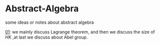 # Abstract-Algebra
some ideas or notes about abstract algebra

[01](01-group.md): we mainly discuss Lagrange theorem, and then we discuss the size of $HK$ ,at last we discuss about Abel group.
